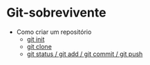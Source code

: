 # Git-sobrevivente

- Como criar um repositório
  - [git init](\introducao\git-init.md)
  - [git clone](\introducao\git-clone.md)
  - [git status / git add / git commit / git push](\introducao\git-status-add-commit-push.md)
